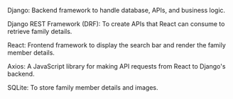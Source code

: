 Django: Backend framework to handle database, APIs, and business logic.

Django REST Framework (DRF): To create APIs that React can consume to retrieve family details.

React: Frontend framework to display the search bar and render the family member details.

Axios: A JavaScript library for making API requests from React to Django's backend.

SQLite: To store family member details and images.
